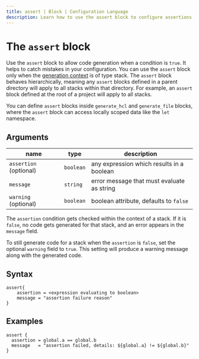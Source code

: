 ```yaml
---
title: assert | Block | Configuration Language
description: Learn how to use the assert block to configure assertions for Terramate configuration such as code generation.
---
```


# The `assert` block

Use the `assert` block to allow code generation when a condition is `true`. It helps to catch mistakes in your configuration. 
You can use the `assert` block only when the [generation context](../../code-generation/index.md#generation-context) is of type stack.
The `assert` block behaves hierarchically, meaning any `assert` blocks defined in a parent directory will apply to all stacks within that directory. For example, an `assert` block defined at the root of a project will apply to all stacks.

You can define `assert` blocks inside `generate_hcl` and `generate_file` blocks, where the `assert` block can access locally scoped data like the `let` namespace. 

## Arguments

| name             |      type      | description |
|------------------|----------------|-------------|
| `assertion` (optional)       | `boolean` | any expression which results in a boolean |
| `message`             | `string`  | error message that must evaluate as string |
| `warning`   (optional)| `boolean` | boolean attribute, defaults to `false` |

The `assertion` condition gets checked within the context of a stack. If it is `false`, no code gets generated for that stack, and an error appears in the `message` field.

To still generate code for a stack when the `assertion` is `false`, set the optional `warning` field to `true`. This setting will produce a warning message along with the generated code.

## Syntax

```hcl
assert{
    assertion = <expression evaluating to boolean>
    message = "assertion failure reason"
}
```

## Examples

```hcl
assert {
  assertion = global.a == global.b
  message   = "assertion failed, details: ${global.a} != ${global.b}"
}
```